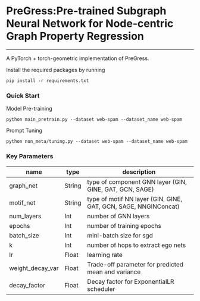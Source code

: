 # PreGress:Pre-trained Subgraph Neural Network for Node-centric Graph Property Regression

-----------------
A PyTorch + torch-geometric implementation of PreGress.

Install the required packages by running
```
pip install -r requirements.txt
```
### Quick Start
Model Pre-training
```
python main_pretrain.py --dataset web-spam --dataset_name web-spam
```
Prompt Tuning
```
python non_meta/tuning.py --dataset web-spam --dataset_name web-spam
```

### Key Parameters

| name             | type   | description                                                     | 
|------------------|--------|-----------------------------------------------------------------|
| graph_net        | String | type of component GNN layer (GIN, GINE, GAT, GCN, SAGE)         |
| motif_net        | String | type of motif NN layer (GIN, GINE, GAT, GCN, SAGE, NNGINConcat) |
| num_layers       | Int    | number of GNN layers                                            |
| epochs           | Int    | number of training epochs                                       |
| batch_size       | Int    | mini-batch size for sgd                                         |
| k                | Int    | number of hops to extract ego nets                              |
| lr               | Float  | learning rate                                                   |
| weight_decay_var | Float  | Trade-off parameter for predicted mean and variance             |
| decay_factor     | Float  | Decay factor for ExponentialLR scheduler                        |
